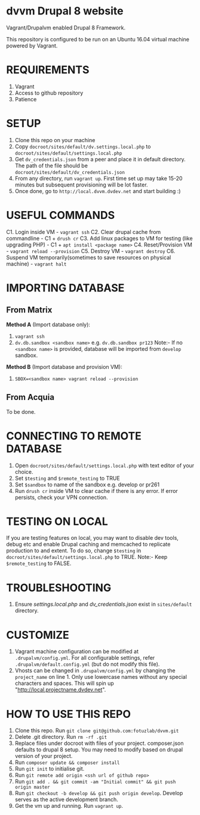 # dvvm Drupal 8 website
Vagrant/Drupalvm enabled Drupal 8 Framework.

This repository is configured to be run on an Ubuntu 16.04 virtual machine powered by Vagrant.

REQUIREMENTS
============
1. Vagrant
2. Access to github repository
3. Patience

SETUP
=====
1. Clone this repo on your machine
2. Copy `docroot/sites/default/dv.settings.local.php` to `docroot/sites/default/settings.local.php`
3. Get `dv_credentials.json` from a peer and place it in default directory. The path of the file should be `docroot/sites/default/dv_credentials.json`
4. From any directory, run `vagrant up`. First time set up may take 15-20 minutes but subsequent provisioning will be lot faster.
5. Once done, go to `http://local.dvvm.dvdev.net` and start building :)

USEFUL COMMANDS
===============
C1. Login inside VM - `vagrant ssh`
C2. Clear drupal cache from commandline - C1 + `drush cr`
C3. Add linux packages to VM for testing (like upgrading PHP) - C1 + `apt install <package name>`
C4. Reset/Provision VM - `vagrant reload --provision`
C5. Destroy VM - `vagrant destroy`
C6. Suspend VM temporarily(sometimes to save resources on physical machine) - `vagrant halt`

IMPORTING DATABASE
==================
From Matrix
-----------
**Method A** (Import database only):
1. `vagrant ssh`
2. `dv.db.sandbox <sandbox name>` e.g. `dv.db.sandbox pr123`
Note:- If no `<sandbox name>` is provided, database will be imported from `develop` sandbox.

**Method B** (Import database and provision VM):
1. `SBOX=<sandbox name> vagrant reload --provision`

From Acquia
-----------
To be done.

CONNECTING TO REMOTE DATABASE
=============================
1. Open `docroot/sites/default/settings.local.php` with text editor of your choice.
2. Set `$testing` and `$remote_testing` to TRUE
3. Set `$sandbox` to name of the sandbox e.g. develop or pr261
4. Run `drush cr` inside VM to clear cache if there is any error. If error persists, check your VPN connection.

TESTING ON LOCAL
================
If you are testing features on local, you may want to disable dev tools, debug etc and enable Drupal caching and memcached to replicate production to and extent. To do so, change `$testing` in `docroot/sites/default/settings.local.php` to TRUE.
Note:- Keep `$remote_testing` to FALSE.

TROUBLESHOOTING
===============
1. Ensure *settings.local.php* and *dv_credentials.json* exist in `sites/default` directory.

CUSTOMIZE
=========
1. Vagrant machine configuration can be modified at `.drupalvm/config.yml`. For all configurable settings, refer `.drupalvm/default.config.yml` (but do not modify this file).
2. Vhosts can be changed in `.drupalvm/config.yml` by changing the `project_name` on line 1. Only use lowercase names without any special characters and spaces. This will spin up "http://local.projectname.dvdev.net".

HOW TO USE THIS REPO
====================
1. Clone this repo. Run `git clone git@github.com:fotuzlab/dvvm.git`
2. Delete .git directory. Run `rm -rf .git`
3. Replace files under docroot with files of your project. composer.json defaults to drupal 8 setup. You may need to modify based on drupal version of your project.
4. Run `composer update && composer install`
5. Run `git init` to initialise git.
6. Run `git remote add origin <ssh url of github repo>`
7. Run `git add . && git commit -am "Initial commit" && git push origin master`
8. Run `git checkout -b develop && git push origin develop`. Develop serves as the active development branch.
9. Get the vm up and running. Run `vagrant up`.
